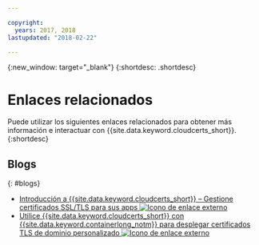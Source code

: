 ```yaml
---

copyright:
  years: 2017, 2018
lastupdated: "2018-02-22"

---
```


{:new_window: target="_blank"}
{:shortdesc: .shortdesc}


# Enlaces relacionados

Puede utilizar los siguientes enlaces relacionados para obtener más información e interactuar con {{site.data.keyword.cloudcerts_short}}.
{:shortdesc}

## Blogs
{: #blogs}

* <a href="https://www.ibm.com/blogs/bluemix/2017/12/introducing-ibm-cloud-certificate-manager-manage-ssltls-certificates-apps/" target="_blank">Introducción a {{site.data.keyword.cloudcerts_short}} – Gestione certificados SSL/TLS para sus apps <img src="../../icons/launch-glyph.svg" alt="Icono de enlace externo"></a>
* <a href="https://www.ibm.com/blogs/bluemix/2018/01/use-ibm-cloud-certificate-manager-ibm-cloud-container-service-deploy-custom-domain-tls-certificates/" target="_blank">Utilice {{site.data.keyword.cloudcerts_short}} con {{site.data.keyword.containerlong_notm}} para desplegar certificados TLS de dominio personalizado <img src="../../icons/launch-glyph.svg" alt="Icono de enlace externo"></a>
